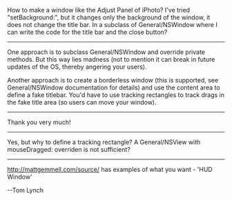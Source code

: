 How to make a window like the Adjust Panel of iPhoto? I've tried "setBackground:", but it changes only the background of the window, it does not change the title bar. In a subclass of General/NSWindow where I can write the code for the title bar and the close button?

----

One approach is to subclass General/NSWindow and override private methods. But this way lies madness (not to mention it can break in future updates of the OS, thereby angering your users).

Another approach is to create a borderless window (this is supported, see General/NSWindow documentation for details) and use the content area to define a fake titlebar. You'd have to use tracking rectangles to track drags in the fake title area (so users can move your window).

----
Thank you very much!

----
Yes, but why to define a tracking rectangle? A General/NSView with mouseDragged: overriden is not sufficient?

----
http://mattgemmell.com/source/ has examples of what you want - 'HUD Window'

--Tom Lynch